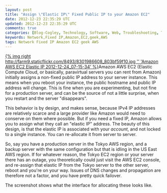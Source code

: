 ```yaml
---           
layout: post
title: "Assign \"Elastic IP\" Fixed Public IP to your Amazon EC2"
date: 2012-12-23 22:35:29 UTC
updated: 2012-12-23 22:35:29 UTC
comments: true
categories: [Blog-Cogley, Technology, Software, Web, Troubleshooting, Tips]
keywords: Network,Fixed IP,Amazon,EC2,geek,AWS
tags: Network Fixed IP Amazon EC2 geek AWS
---
```

 


[{% img right http://farm9.staticflickr.com/8493/8301986608_803bf59f10.jpg '' 'Amazon AWS EC2 Elastic IP 2012-12-24_07-15-34' %}](http://www.flickr.com/photos/81796435@N00/8301986608 "View 'Amazon AWS EC2 Elastic IP 2012-12-24_07-15-34' on Flickr.com")Amazon AWS EC2 (Elastic Compute Cloud, or basically, paravirtual servers you can rent from Amazon) initially assigns a non-fixed public IP address to your server instance. This means when you reboot your instance, the public hostname and public IP address will change. This is fine when you are experimenting, but not fine for a production server, and can be the source of not a little surprise, when you restart and the server "disappears". 




This behavior is by design, and makes sense, because IPv4 IP addresses are relatively scarce and a large provider like Amazon would need to conserve on them where possible. But if you need a fixed IP, Amazon allows you to assign what they call an "elastic IP" address. The beauty of this design, is that the elastic IP is associated with your _account_, and not locked to a single instance. You can re-allocate it from server to server. 




So, say you have a production server in the Tokyo AWS region, and a backup server with the same configuration but that is idling in the US East AWS region. If for whatever reason, the Tokyo EC2 region or your server there has an outage, you theoretically could just visit the AWS EC2 console, and re-assign that elastic IP from the Tokyo server to the other server, reboot and you're on your way. Issues of DNS changes and propagation are therefore not a factor, and you have pretty quick failover.




The screenshot shows what the interface for allocating these looks like. 


